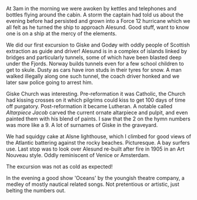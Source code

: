 At 3am in the morning we were awoken by kettles and telephones and
bottles flying around the cabin. A storm the captain had told us about
the evening before had persisted and grown into a Force 12 hurricane
which we all felt as he turned the ship to approach Alesund. Good stuff,
want to know one is on a ship at the mercy of the elements.

We did our first excursion to Giske and God&oslash;y with oddly people
of Scottish extraction as guide and driver!  Alesund is in a complex of
islands linked by bridges and particularly tunnels, some of which have been
blasted deep under the Fjords. Norway builds tunnels even for a few school children
to get to skule. Dusty as cars have iron studs in their tyres for snow.
A man walked illegally along one such tunnel, the coach driver honked and
we later saw police going to arrest him.

Giske Church was interesting. Pre-reformation it was Catholic, the Church had
kissing crosses on it which pilgrims could kiss to get 100 days of time off purgatory.
Post-reformation it became Lutheran. A notable called *Altarpiece Jacob*
carved the current ornate altarpiece and pulpit, and even painted them with his blend
of paints. I saw that the 2 on the hymn numbers was more like a 9.
A lot of surnames of Giske in the graveyard.

We had squidgy cake at Alsne lighthouse, which I climbed for good views of the Atlantic
battering against the rocky beaches. Picturesque. A bay surfers use. Last stop was to look
over Alesund re-built after fire in 1905 in an Art Nouveau style. Oddly
reminiscent of Venice or Amsterdam.

The excursion was not as cold as expected!

In the evening a good show 'Oceans' by the youngish theatre company, a medley of mostly nautical related
songs. Not pretentious or artistic, just belting the numbers out.
